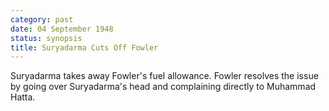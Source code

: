 ```yaml
---
category: past
date: 04 September 1948
status: synopsis
title: Suryadarma Cuts Off Fowler
---
```



Suryadarma takes away Fowler's fuel allowance. Fowler
resolves the issue by going over Suryadarma's head and complaining
directly to Muhammad Hatta.
